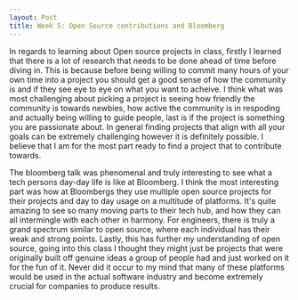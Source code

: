 ```yaml
---
layout: Post
title: Week 5: Open Source contributions and Bloomberg
---
```



In regards to learning about Open source projects in class, firstly I learned that there is a lot of research that needs to be done ahead of time before diving in. This is because before being willing to commit many hours of your own time into a project you should get a good sense of how the community is and if they see eye to eye on what you want to acheive. I think what was most challenging about picking a project is seeing how friendly the community is towards newbies, how active the community is in respoding and actually being willing to guide people, last is if the project is something you are passionate about. In general finding projects that align with all your goals can be extremely challenging however it is definitely possible. I believe that I am for the most part ready to find a project that to contribute towards.

The bloomberg talk was phenomenal and truly interesting to see what a tech persons day-day life is like at Bloomberg. I think the most interesting part was how at Bloombergs they use multiple open source projects for their projects and day to day usage on a multitude of platforms. It's quite amazing to see so many moving parts to their tech hub, and how they can all intermingle with each other in harmony. For engineers, there is truly a grand spectrum similar to open source, where each individual has their weak and strong points. Lastly, this has further my understanding of open source, going into this class I thought they might just be projects that were originally built off genuine ideas a group of people had and just worked on it for the fun of it. Never did it occur to my mind that many of these platforms would be used in the actual software industry and become extremely crucial for companies to produce results.
